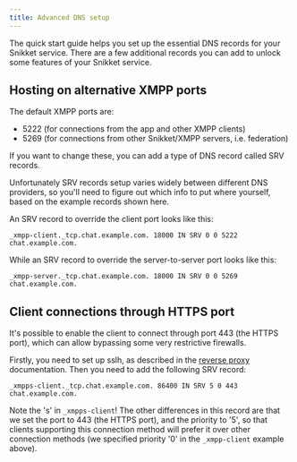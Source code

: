 ```yaml
---
title: Advanced DNS setup
---
```


The quick start guide helps you set up the essential DNS records for your Snikket
service. There are a few additional records you can add to unlock some features
of your Snikket service.

## Hosting on alternative XMPP ports

The default XMPP ports are:

- 5222 (for connections from the app and other XMPP clients)
- 5269 (for connections from other Snikket/XMPP servers, i.e. federation)

If you want to change these, you can add a type of DNS record called SRV records.

Unfortunately SRV records setup varies widely between different DNS providers, so
you'll need to figure out which info to put where yourself, based on the example
records shown here.

An SRV record to override the client port looks like this:

```
_xmpp-client._tcp.chat.example.com. 18000 IN SRV 0 0 5222 chat.example.com.
```

While an SRV record to override the server-to-server port looks like this:

```
_xmpp-server._tcp.chat.example.com. 18000 IN SRV 0 0 5269 chat.example.com.
```

## Client connections through HTTPS port

It's possible to enable the client to connect through port 443 (the HTTPS port), which
can allow bypassing some very restrictive firewalls.

Firstly, you need to set up sslh, as described in the [reverse proxy](reverse_proxy.md#sslh)
documentation. Then you need to add the following SRV record:

```
_xmpps-client._tcp.chat.example.com. 86400 IN SRV 5 0 443  chat.example.com.
```

Note the 's' in `_xmpps-client`! The other differences in this record are that we set the port
to 443 (the HTTPS port), and the priority to '5', so that clients supporting this connection
method will prefer it over other connection methods (we specified priority '0' in the `_xmpp-client`
example above).

